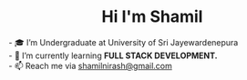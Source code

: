    <h1 align="center" > Hi I'm Shamil </h1>


<p>
- 🎓 I’m Undergraduate at University of Sri Jayewardenepura<br>  
- 🌱 I’m currently learning <b>FULL STACK DEVELOPMENT.</b><br>
- 📫 Reach me via <a href="mailto:shamilnirash@gmail.com">shamilnirash@gmail.com </a>
</p>
